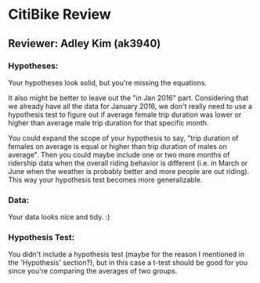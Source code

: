 # CitiBike Review
## Reviewer: Adley Kim (ak3940)

### Hypotheses:
Your hypotheses look solid, but you're missing the equations.

It also might be better to leave out the "in Jan 2016" part. Considering that we already have all the data for January 2016, we don't really need to use a hypothesis test to figure out if average female trip duration was lower or higher than average male trip duration for that specific month.

You could expand the scope of your hypothesis to say, "trip duration of females on average is equal or higher than trip duration of males on average". Then you could maybe include one or two more months of ridership data when the overall riding behavior is different (i.e. in March or June when the weather is probably better and more people are out riding). This way your hypothesis test becomes more generalizable.

### Data:
Your data looks nice and tidy. :)

### Hypothesis Test:
You didn't include a hypothesis test (maybe for the reason I mentioned in the 'Hypothesis' section?), but in this case a t-test should be good for you since you're comparing the averages of two groups.